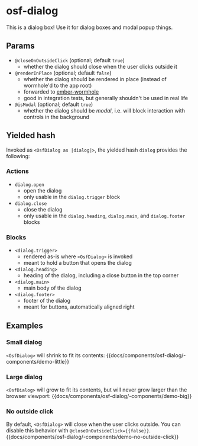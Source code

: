# osf-dialog

This is a dialog box! Use it for dialog boxes and modal popup things.

## Params
* `@closeOnOutsideClick` (optional; default `true`)
    * whether the dialog should close when the user clicks outside it
* `@renderInPlace` (optional; default `false`)
    * whether the dialog should be rendered in place (instead of wormhole'd to the app root)
    * forwarded to [ember-wormhole](https://github.com/yapplabs/ember-wormhole#can-i-render-in-place-ie-unwormhole)
    * good in integration tests, but generally shouldn't be used in real life
* `@isModal` (optional; default `true`)
    * whether the dialog should be *modal*, i.e. will block interaction with controls in the background

## Yielded hash
Invoked as `<OsfDialog as |dialog|>`, the yielded hash `dialog` provides the following:

### Actions
* `dialog.open`
    * open the dialog
    * only usable in the `dialog.trigger` block
* `dialog.close`
    * close the dialog
    * only usable in the `dialog.heading`, `dialog.main`, and `dialog.footer` blocks

### Blocks
* `<dialog.trigger>`
    * rendered as-is where `<OsfDialog>` is invoked
    * meant to hold a button that opens the dialog
* `<dialog.heading>`
    * heading of the dialog, including a close button in the top corner
* `<dialog.main>`
    * main body of the dialog
* `<dialog.footer>`
    * footer of the dialog
    * meant for buttons, automatically aligned right

## Examples

### Small dialog
`<OsfDialog>` will shrink to fit its contents:
{{docs/components/osf-dialog/-components/demo-little}}

### Large dialog
`<OsfDialog>` will grow to fit its contents, but will never grow larger than the browser viewport:
{{docs/components/osf-dialog/-components/demo-big}}

### No outside click
By default, `<OsfDialog>` will close when the user clicks outside. You can disable this behavior
with `@closeOnOutsideClick={{false}}`.
{{docs/components/osf-dialog/-components/demo-no-outside-click}}
